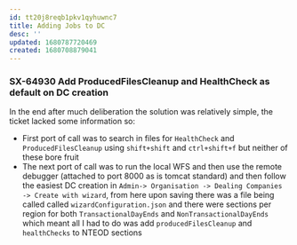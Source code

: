 ```yaml
---
id: tt20j8reqb1pkv1qyhuwnc7
title: Adding Jobs to DC
desc: ''
updated: 1680787720469
created: 1680708879041
---
```

### SX-64930 Add ProducedFilesCleanup and HealthCheck as default on DC creation

In the end after much deliberation the solution was relatively simple, the ticket lacked some information so:
- First port of call was to search in files for `HealthCheck` and `ProducedFilesCleanup` using `shift+shift` and `ctrl+shift+f` but neither of these bore fruit
- The next port of call was to run the local WFS and then use the remote debugger (attached to port 8000 as is tomcat standard) and then follow the easiest DC creation in `Admin-> Organisation -> Dealing Companies -> Create with wizard`, from here upon saving there was a file being called called `wizardConfiguration.json` and there were sections per region for both `TransactionalDayEnds` and `NonTransactionalDayEnds` which meant all I had to do was add `producedFilesCleanup` and `healthChecks` to NTEOD sections